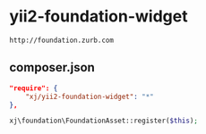 # yii2-foundation-widget
```
http://foundation.zurb.com
```

composer.json
-----
```json
"require": {
    "xj/yii2-foundation-widget": "*"
},
```

```php
xj\foundation\FoundationAsset::register($this);
```
